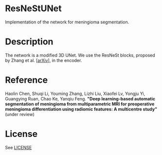 # ResNeStUNet
Implementation of the network for meningioma segmentation.

# Description
The network is a modified 3D UNet. We use the ResNeSt blocks, proposed by Zhang et al. [[arXiv](https://arxiv.org/pdf/2004.08955.pdf)], in the encoder.

# Reference
Haolin Chen, Shuqi Li, Youming Zhang, Lizhi Liu, Xiaofei Lv, Yongju Yi, Guangying Ruan, Chao Ke, Yanqiu Feng.
**"Deep learning-based automatic segmentation of meningioma from multiparametric MRI for preoperative meningioma differentiation using radiomic features: A multicentre study"**
(under review)

# License
See [LICENSE](LICENSE)
